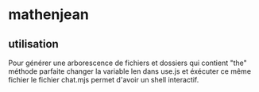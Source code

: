 # mathenjean

## utilisation

Pour générer une arborescence de fichiers et dossiers qui contient "the" méthode parfaite changer la variable len dans use.js et éxécuter ce même fichier
le fichier chat.mjs permet d'avoir un shell interactif.